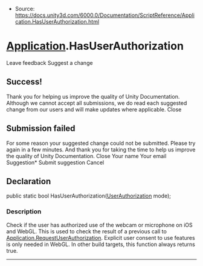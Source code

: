 * Source: https://docs.unity3d.com/6000.0/Documentation/ScriptReference/Application.HasUserAuthorization.html

#  [Application](https://docs.unity3d.com/6000.0/Documentation/ScriptReference/Application.html).HasUserAuthorization
Leave feedback
Suggest a change
## Success!
Thank you for helping us improve the quality of Unity Documentation. Although we cannot accept all submissions, we do read each suggested change from our users and will make updates where applicable.
Close
## Submission failed
For some reason your suggested change could not be submitted. Please <a>try again</a> in a few minutes. And thank you for taking the time to help us improve the quality of Unity Documentation.
Close
Your name Your email Suggestion* Submit suggestion
Cancel
## Declaration
public static bool HasUserAuthorization([UserAuthorization](https://docs.unity3d.com/6000.0/Documentation/ScriptReference/UserAuthorization.html) mode); 
### Description
Check if the user has authorized use of the webcam or microphone on iOS and WebGL.
This is used to check the result of a previous call to [Application.RequestUserAuthorization](https://docs.unity3d.com/6000.0/Documentation/ScriptReference/Application.RequestUserAuthorization.html). Explicit user consent to use features is only needed in WebGL. In other build targets, this function always returns true.
* * *
